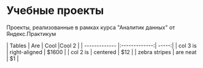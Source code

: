 # Учебные проекты
Проекты, реализованные в рамках курса "Аналитик данных" от Яндекс.Практикум

| Tables        | Are           | Cool  |Cool 2 |
| ------------- |:-------------:| -----:|
| col 3 is      | right-aligned | $1600 |
| col 2 is      | centered      |   $12 |
| zebra stripes | are neat      |    $1 |
